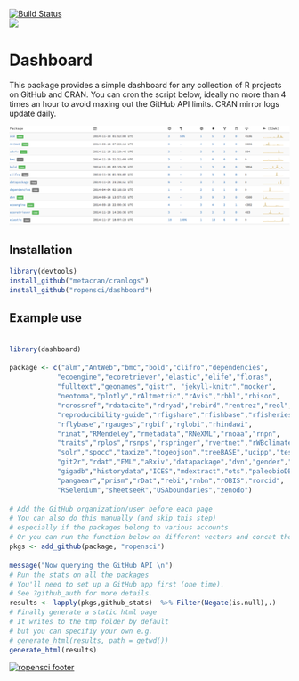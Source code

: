 [![Build Status](https://travis-ci.org/ropensci/dashboard.png?branch=master)](https://travis-ci.org/ropensci/dashboard)  
![](http://img.shields.io/badge/part%20of-ropensci-blue.svg)

# Dashboard

This package provides a simple dashboard for any collection of R projects on GitHub and CRAN. You can cron the script below, ideally no more than 4 times an hour to avoid maxing out the GitHub API limits. CRAN mirror logs update daily.

![](dashboard.png)

## Installation

```r
library(devtools)
install_github("metacran/cranlogs")
install_github("ropensci/dashboard")
```

## Example use

```r

library(dashboard)

package <- c("alm","AntWeb","bmc","bold","clifro","dependencies",
            "ecoengine","ecoretriever","elastic","elife","floras",
            "fulltext","geonames","gistr", "jekyll-knitr","mocker",
            "neotoma","plotly","rAltmetric","rAvis","rbhl","rbison",
            "rcrossref","rdatacite","rdryad","rebird","rentrez","reol",
            "reproducibility-guide","rfigshare","rfishbase","rfisheries",
            "rflybase","rgauges","rgbif","rglobi","rhindawi",
            "rinat","RMendeley","rmetadata","RNeXML","rnoaa","rnpn",
            "traits","rplos","rsnps","rspringer","rvertnet","rWBclimate",
            "solr","spocc","taxize","togeojson","treeBASE","ucipp","testdat",
            "git2r","rdat","EML","aRxiv","datapackage","dvn","gender","ggit",
            "gigadb","historydata","ICES","mdextract","ots","paleobioDB",
            "pangaear","prism","rDat","rebi","rnbn","rOBIS","rorcid",
            "RSelenium","sheetseeR","USAboundaries","zenodo")

# Add the GitHub organization/user before each page
# You can also do this manually (and skip this step)
# especially if the packages belong to various accounts
# Or you can run the function below on different vectors and concat the results
pkgs <- add_github(package, "ropensci")

message("Now querying the GitHub API \n")
# Run the stats on all the packages
# You'll need to set up a GitHub app first (one time). 
# See ?github_auth for more details.
results <- lapply(pkgs,github_stats)  %>% Filter(Negate(is.null),.)  
# Finally generate a static html page 
# It writes to the tmp folder by default
# but you can specifiy your own e.g. 
# generate_html(results, path = getwd())
generate_html(results)
```

[![ropensci footer](http://ropensci.org/public_images/github_footer.png)](http://ropensci.org)

